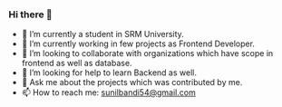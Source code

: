 ### Hi there 👋
- 🔭 I’m currently a student in SRM University.
- 🌱 I’m currently working in few projects as Frontend Developer.
- 👯 I’m looking to collaborate with organizations which have scope in frontend as well as database.
- 🤔 I’m looking for help to learn Backend as well.
- 💬 Ask me about the projects which was contributed by me.
- 📫 How to reach me: sunilbandi54@gmail.com
<!--
**SunilReddy54/SunilReddy54** is a ✨ _special_ ✨ repository because its `README.md` (this file) appears on your GitHub profile.

Here are some ideas to get you started:

- 🔭 I’m currently working on ...
- 🌱 I’m currently learning ...
- 👯 I’m looking to collaborate on ...
- 🤔 I’m looking for help with ...
- 💬 Ask me about ...
- 📫 How to reach me: ...
- 😄 Pronouns: ...
- ⚡ Fun fact: ...
-->
